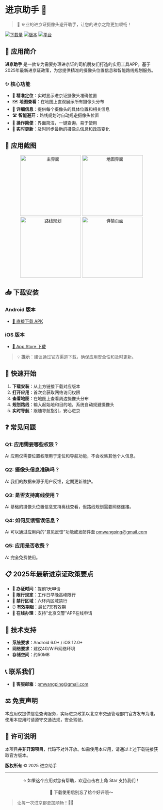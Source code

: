 # 进京助手 📱

> 🚗 专业的进京证摄像头避开助手，让您的进京之路更加顺畅！

[![下载量](https://img.shields.io/badge/下载量-10K+-brightgreen)](https://github.com/yourusername/jingjing-helper)
[![版本](https://img.shields.io/badge/版本-v2.1.0-blue)](https://github.com/yourusername/jingjing-helper/releases)
[![平台](https://img.shields.io/badge/平台-Android%20%7C%20iOS-lightgrey)](https://github.com/yourusername/jingjing-helper)

## 📖 应用简介

**进京助手** 是一款专为需要办理进京证的司机朋友们打造的实用工具APP。基于2025年最新进京证政策，为您提供精准的摄像头位置信息和智能路线规划服务。

### ✨ 核心功能

- 🎯 **精准定位**：实时显示进京证摄像头准确位置
- 🗺️ **地图查看**：在地图上直观展示所有摄像头分布
- 📍 **详细信息**：提供每个摄像头的具体位置和相关信息
- 🛣️ **智能避开**：路线规划时自动规避摄像头位置
- 📱 **操作简便**：界面简洁，一键查询，易于使用
- 🔄 **实时更新**：及时同步最新的摄像头信息和政策变化

## 📱 应用截图

<div align="center">
  <img src="https://jinjing.imdaxia.com/images/1.png" width="200" alt="主界面">
  <img src="https://jinjing.imdaxia.com/images/2.png" width="200" alt="地图界面">
  <img src="https://jinjing.imdaxia.com/images/3.png" width="200" alt="路线规划">
  <img src="https://jinjing.imdaxia.com/images/4.png" width="200" alt="详情页面">
</div>

## 📥 下载安装

### Android 版本
- [📱 直接下载 APK](https://jinjing.imdaxia.com/)

### iOS 版本
- [🍎 App Store 下载](https://apps.apple.com/us/app/%E8%BF%9B%E4%BA%AC%E5%8A%A9%E6%89%8B/id6743420176)

> 💡 **提示**：建议通过官方渠道下载，确保应用安全性和及时更新。

## 🚀 快速开始

1. **下载安装**：从上方链接下载对应版本
2. **打开应用**：首次会获取网络访问权限
3. **查看地图**：在地图上查看周边摄像头分布
4. **规划路线**：输入起始地和目的地，系统自动规避摄像头
5. **实时导航**：跟随导航指引，安心进京

## ❓ 常见问题

### Q1: 应用需要哪些权限？
A: 应用仅需要位置权限用于定位和导航功能，不会收集其他个人信息。

### Q2: 摄像头信息准确吗？
A: 我们的数据来源于用户反馈，定期更新维护。

### Q3: 是否支持离线使用？
A: 基础的摄像头位置信息支持离线查看，但路线规划需要网络连接。

### Q4: 如何反馈错误信息？
A: 可以通过应用内的"意见反馈"功能或发邮件至 pmwangping@gmail.com

### Q5: 应用是否收费？
A: 完全免费使用。

## 📋 2025年最新进京证政策要点

- 📅 **办证时间**：提前1天申请
- 🚗 **限行规定**：工作日早晚高峰限行
- 📍 **禁行区域**：六环内区域禁行
- ⏰ **有效期限**：最长7天有效期
- 📱 **在线办理**：支持"北京交警"APP在线申请

## 🔧 技术支持

- **系统要求**：Android 6.0+ / iOS 12.0+
- **网络要求**：建议4G/WiFi网络环境
- **存储空间**：约50MB

## 📞 联系我们

- 📧 **客服邮箱**：pmwangping@gmail.com

## ⚖️ 免责声明

本应用仅提供信息查询服务，实际进京政策以北京市交通管理部门官方发布为准。使用本应用时请遵守交通法规，安全驾驶。

## 📄 许可说明

本项目**并非开源项目**，代码不对外开放。如需使用本应用，请通过上述下载链接获取官方版本。

**版权所有** © 2025 进京助手

---

<div align="center">
  <p>⭐ 如果这个应用对您有帮助，欢迎点击右上角 Star 支持我们！</p>
  <p>📱 下载使用后别忘了给个好评哦～</p>
</div>


> 让每一次进京都更加顺畅！🚗💨
